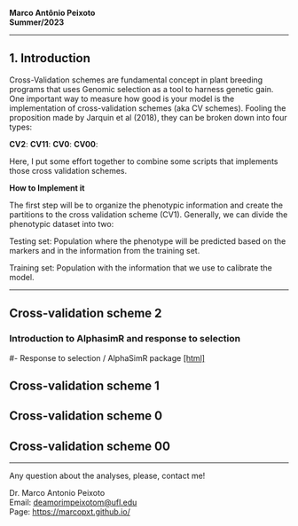 
**Marco Antônio Peixoto**  
**Summer/2023**

***
## 1. Introduction
Cross-Validation schemes are fundamental concept in plant breeding programs that uses Genomic selection as a tool to harness genetic gain. One important way to measure how good is your model is the implementation of cross-validation schemes (aka CV schemes). Fooling the proposition made by Jarquin et al (2018), they can be broken down into four types:

**CV2**: 
**CV11**:
**CV0**:
**CV00**:

Here, I put some effort together to combine some scripts that implements those cross validation schemes.

**How to Implement it**

The first step will be to organize the phenotypic information and create the partitions to the cross validation scheme (CV1). Generally, we can divide the phenotypic dataset into two:

Testing set: Population where the phenotype will be predicted based on the markers and in the information from the training set.

Training set: Population with the information that we use to calibrate the model.


***

## Cross-validation scheme 2
### Introduction to AlphasimR and response to selection

#- Response to selection / AlphaSimR package [[html]](https://htmlpreview.github.io/?#https://github.com/marcopxt/marcopxt.github.io/blob/master/talks_teach/QuantGen/CV1_BGLR.html)

## Cross-validation scheme 1  


## Cross-validation scheme 0  


## Cross-validation scheme 00  

***
Any question about the analyses, please, contact me!   

Dr. Marco Antonio Peixoto  
Email: deamorimpeixotom@ufl.edu  
Page: https://marcopxt.github.io/  
